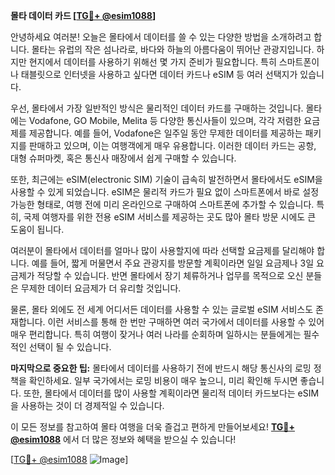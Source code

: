 **몰타 데이터 카드 [[TG💪+ @esim1088](https://t.me/s/esim1088)]**

안녕하세요 여러분! 오늘은 몰타에서 데이터를 쓸 수 있는 다양한 방법을 소개하려고 합니다. 몰타는 유럽의 작은 섬나라로, 바다와 하늘의 아름다움이 뛰어난 관광지입니다. 하지만 현지에서 데이터를 사용하기 위해선 몇 가지 준비가 필요합니다. 특히 스마트폰이나 태블릿으로 인터넷을 사용하고 싶다면 데이터 카드나 eSIM 등 여러 선택지가 있습니다.

우선, 몰타에서 가장 일반적인 방식은 물리적인 데이터 카드를 구매하는 것입니다. 몰타에는 Vodafone, GO Mobile, Melita 등 다양한 통신사들이 있으며, 각각 저렴한 요금제를 제공합니다. 예를 들어, Vodafone은 일주일 동안 무제한 데이터를 제공하는 패키지를 판매하고 있으며, 이는 여행객에게 매우 유용합니다. 이러한 데이터 카드는 공항, 대형 슈퍼마켓, 혹은 통신사 매장에서 쉽게 구매할 수 있습니다.

또한, 최근에는 eSIM(electronic SIM) 기술이 급속히 발전하면서 몰타에서도 eSIM을 사용할 수 있게 되었습니다. eSIM은 물리적 카드가 필요 없이 스마트폰에서 바로 설정 가능한 형태로, 여행 전에 미리 온라인으로 구매하여 스마트폰에 추가할 수 있습니다. 특히, 국제 여행자를 위한 전용 eSIM 서비스를 제공하는 곳도 많아 몰타 방문 시에도 큰 도움이 됩니다.

여러분이 몰타에서 데이터를 얼마나 많이 사용할지에 따라 선택할 요금제를 달리해야 합니다. 예를 들어, 짧게 머물면서 주요 관광지를 방문할 계획이라면 일일 요금제나 3일 요금제가 적당할 수 있습니다. 반면 몰타에서 장기 체류하거나 업무를 목적으로 오신 분들은 무제한 데이터 요금제가 더 유리할 것입니다.

물론, 몰타 외에도 전 세계 어디서든 데이터를 사용할 수 있는 글로벌 eSIM 서비스도 존재합니다. 이런 서비스를 통해 한 번만 구매하면 여러 국가에서 데이터를 사용할 수 있어 매우 편리합니다. 특히 여행이 잦거나 여러 나라를 순회하며 일하시는 분들에게는 필수적인 선택이 될 수 있습니다.

**마지막으로 중요한 팁:** 몰타에서 데이터를 사용하기 전에 반드시 해당 통신사의 로밍 정책을 확인하세요. 일부 국가에서는 로밍 비용이 매우 높으니, 미리 확인해 두시면 좋습니다. 또한, 몰타에서 데이터를 많이 사용할 계획이라면 물리적 데이터 카드보다는 eSIM을 사용하는 것이 더 경제적일 수 있습니다.

이 모든 정보를 참고하여 몰타 여행을 더욱 즐겁고 편하게 만들어보세요! **[TG💪+ @esim1088](https://t.me/s/esim1088)** 에서 더 많은 정보와 혜택을 받으실 수 있습니다!

[[TG💪+ @esim1088](https://t.me/s/esim1088) ![Image](https://i.postimg.cc/Y0z9fWf4/image.png)]